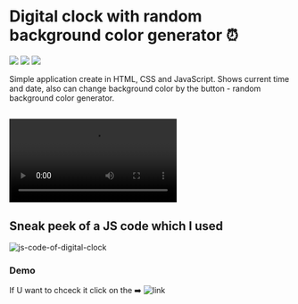 # Digital clock with random background color generator :alarm_clock:
![](https://img.shields.io/badge/-html-blue?style=for-the-badge) ![](https://img.shields.io/badge/-css-blue?style=for-the-badge) ![](https://img.shields.io/badge/-JavaScript-blue?style=for-the-badge)

Simple application create in HTML, CSS and JavaScript. Shows current time and date, also can change background color by the button - random background color generator.

##

![giphy](https://user-images.githubusercontent.com/62899618/203309668-47b1ec9c-75fb-4f33-b77e-1cce19deb6f9.mp4)

## Sneak peek of a JS code which I used

![js-code-of-digital-clock](https://user-images.githubusercontent.com/62899618/203312873-da323a8b-34ae-4ac8-9e81-df26e6695f6d.png)

### Demo
If U want to chceck it click on the :arrow_right: ![link](https://codepen.io/Impalma/pen/MWXQbJY)
